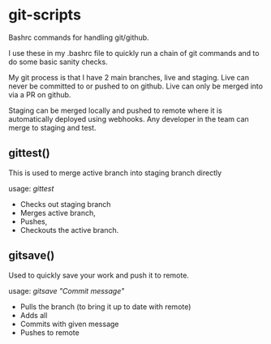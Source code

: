 # git-scripts
Bashrc commands for handling git/github.

I use these in my .bashrc file to quickly run a chain of git commands and to do some basic sanity checks.

My git process is that I have 2 main branches, live and staging.  Live can never be committed to or pushed to on github.
Live can only be merged into via a PR on github.

Staging can be merged locally and pushed to remote where it is automatically deployed using webhooks.  Any developer in the team can merge to staging and test.



## gittest()

This is used to merge active branch into staging branch directly

usage: *gittest*

* Checks out staging branch
* Merges active branch, 
* Pushes, 
* Checkouts the active branch.


## gitsave()

Used to quickly save your work and push it to remote.

usage: *gitsave "Commit message"*

* Pulls the branch (to bring it up to date with remote)
* Adds all
* Commits with given message
* Pushes to remote


